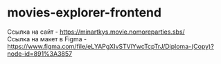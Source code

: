 # movies-explorer-frontend
Ссылка на сайт - https://minartkys.movie.nomoreparties.sbs/  
Ссылка на макет в Figma - https://www.figma.com/file/eLYAPgXIvSTVlYwcTcpTrJ/Diploma-(Copy)?node-id=891%3A3857
